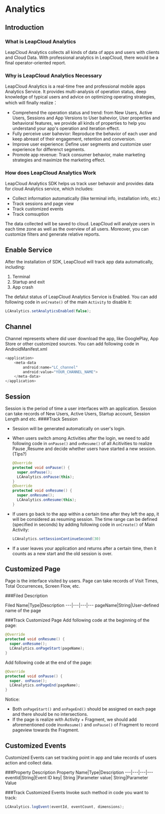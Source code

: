 # Analytics

## Introduction

###	What is LeapCloud Analytics

LeapCloud Analytics collects all kinds of data of apps and users with clients and Cloud Data. With professional analytics in LeapCloud, there would be a final operator-oriented report. 

###	Why is LeapCloud Analytics Necessary

LeapCloud Analytics is a real-time free and professional mobile apps Analytics Service. It provides multi-analysis of operation status, deep knowledge of typical users and advice on optimizing operating strategies, which will finally realize：

*	Comprehend the operation status and trend: from New Users, Active Users, Sessions and App Versions to User bahevior, User properties and behavioral features, we provide all kinds of properties to help you understand your app's operation and iteration effect. 
*	Fully perceive user bahevior: Reproduce the behavior of each user and keep abreast of their engagement, retention and conversion.
*	Improve user experience: Define user segments and customize user experience for differenct segments.
*	Promote app revenue: Track consumer behavior, make marketing strategies and maximize the marketing effect.


###	How does LeapCloud Analytics Work

LeapCloud Analytics SDK helps us track user behavoir and provides data for cloud Analytics service, which includes:

*  Collect information automatically (like terminal info, installation info, etc.)
*  Track sessions and page view
*  Track customized events
*  Track comsuption

The data collected will be saved to cloud. LeapCloud will analyze users in each time zone as well as the overview of all users. Moreover, you can customize filters and generate relative reports.


## Enable Service
After the installation of SDK, LeapCloud will track app data automatically, including:
1.	Terminal
2.	Startup and exit
3.	App crash

The defalut status of LeapCloud Analytics Service is Enabled. You can add following code in `onCreate()` of the main `Activity` to disable it: 

```Java
LCAnalytics.setAnalyticsEnabled(false);
```

## Channel
Channel represents where did user download the app, like GooglePlay, App Store or other customized sources. You can add following code in AndroidManifest.xml 

```java
<application>
	<meta-data
		android:name="LC_channel"
		android:value="YOUR_CHANNEL_NAME">
	</meta-data>
</application>
```

##	Session
Session is the period of time a user interfaces with an application. Session can take records of New Users, Active Users, Startup account, Session Length and etc.
####Track Session
* Session will be generated automatically on user's login.
* When users switch among Activities after the login, we need to add following code in `onPause()` and `onResume()` of all Acitivities to realize Pause ,Resume and decide whether users have started a new session. (Tips?)

	```java
	@Override
	protected void onPause() {
	  super.onPause();
	  LCAnalytics.onPause(this);
	}
	@Override
	protected void onResume() {
	  super.onResume();
	  LCAnalytics.onResume(this);
	}
	```

* If users go back to the app within a certain time after they left the app, it will be considered as resuming session. The time range can be defined (specified in seconds) by adding following code in `onCreate()` of Main Activity: 
	```java
	LCAnalytics.setSessionContinueSecond(30)
	```
* If a user leaves your application and returns after a certain time, then it counts as a new start and the old session is over. 

## Customized Page

Page is the interface visited by users. Page can take records of Visit Times, Total Occurrences, Screen Flow, etc.


###Filed Description

Filed Name|Type|Description
---|---|---|---
pageName|String|User-defined name of the page


###Track Customized Page
Add following code at the beginning of the page:

```java
@Override
protected void onResume() {
  super.onResume();
  LCAnalytics.onPageStart(pageName);
}
```

Add following code at the end of the page:

```java
@Override
protected void onPause() {
  super. onPause();
  LCAnalytics.onPageEnd(pageName);
}
```

Notice:

* Both `onPageStart()` and `onPageEnd()` should be assigned on each page and there should be no intersections.
* If the page is realize with Activity + Fragment, we should add aforementioned code in`onResume()` and `onPause()` of Fragment to record pageview towards the Fragment. 

## Customized Events

Customized Events can set tracking point in app and take records of users action and collect data.


###Property Description
Property Name|Type|Description
---|---|---|---
eventId|String|Event ID
key| String |Parameter
value| String|Parameter Value

###Track Customized Events
Invoke such method in code you want to track: 

```java
LCAnalytics.logEvent(eventId, eventCount, dimensions);
```
